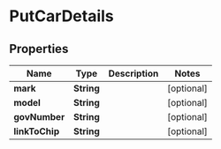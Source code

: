 # PutCarDetails

## Properties
Name | Type | Description | Notes
------------ | ------------- | ------------- | -------------
**mark** | **String** |  |  [optional]
**model** | **String** |  |  [optional]
**govNumber** | **String** |  |  [optional]
**linkToChip** | **String** |  |  [optional]
